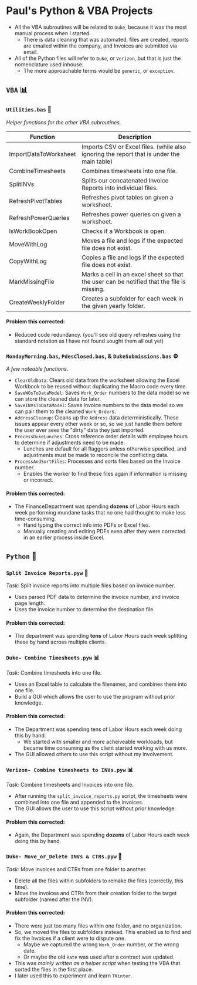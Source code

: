 # Paul's Python & VBA Projects

- All the VBA subroutines will be related to `Duke`, because it was the most manual process when I started.
    - There is data cleaning that was automated, files are created, reports are emailed within the company, and Invoices are submitted via email.
- All of the Python files will refer to `Duke`, or `Verizon`, but that is just the nomenclature used inhouse.
    - The more approachable terms would be `generic`, or `exception`.

## `VBA` 📊

### `Utilities.bas` 🔧

*Helper functions for the other VBA subroutines.*

| Function             | Description                                                                                |
|----------------------|--------------------------------------------------------------------------------------------|
| ImportDataToWorksheet| Imports CSV or Excel files. (while also ignoring the report that is under the main table)  |
| CombineTimesheets    | Combines timesheets into one file.                                                         |
| SplitINVs            | Splits our concatenated Invoice Reports into individual files.                            |
| RefreshPivotTables   | Refreshes pivot tables on given a worksheet.                                               |
| RefreshPowerQueries  | Refreshes power queries on given a worksheet.                                              |
| IsWorkBookOpen       | Checks if a Workbook is open.                                                             |
| MoveWithLog          | Moves a file and logs if the expected file does not exist.                                 |
| CopyWithLog          | Copies a file and logs if the expected file does not exist.                                |
| MarkMissingFile      | Marks a cell in an excel sheet so that the user can be notified that the file is missing. |
| CreateWeeklyFolder   | Creates a subfolder for each week in the given yearly folder.                              |

#### Problem this corrected:
- Reduced code redundancy. (you'll see old query refreshes using the standard notation as I have not found sought them all out yet)

### `MondayMorning.bas`, `PdesClosed.bas`, & `DukeSubmissions.bas` ⚙️

*A few noteable functions.*

- `ClearOldData`: Clears old data from the worksheet allowing the Excel Workbook to be reused without duplicating the Macro code every time.
- `SaveWOsToDataModel`: Saves `Work_Order` numbers to the data model so we can store the cleaned data for later.
- `SaveINVsToDataModel`: Saves Invoice numbers to the data model so we can pair them to the cleaned `Work_Order`s.
- `AddressCleanup`: Cleans up the `Address` data deterministically. These issues appear every other week or so, so we just handle them before the user ever sees the "dirty" data they just imported.
- `ProcessDukeLunches`: Cross reference order details with employee hours to determine if adjustments need to be made.
    - Lunches are default for all flaggers unless otherwise specified, and adjustments must be made to reconcile the conflicting data.
- `ProcessAndSortFiles`: Processes and sorts files based on the Invoice number.
    - Enables the worker to find these files again if information is missing or incorrect.

#### Problem this corrected:

- The FinanceDepartment was spending **dozens** of Labor Hours each week performing mundane tasks that no one had thought to make less time-consuming.
    - Hand typing the correct info into PDFs or Excel files.
    - Manually creating and editing PDFs even after they were corrected in an earlier process inside Excel.

## `Python` 🐍

### `Split Invoice Reports.pyw` 📄

*Task:* Split invoice reports into multiple files based on invoice number.

- Uses parsed PDF data to determine the invoice number, and invoice page length.
- Uses the invoice number to determine the destination file.

#### Problem this corrected:

- The department was spending **tens** of Labor Hours each week splitting these by hand across multiple clients.

### `Duke- Combine Timesheets.pyw` 📊

*Task:* Combine timesheets into one file.

- Uses an Excel table to calculate the filenames, and combines them into one file.
- Build a GUI which allows the user to use the program without prior knowledge.

#### Problem this corrected:

- The Department was spending tens of Labor Hours each week doing this by hand.
    - We started with smaller and more acheiveable workloads, but became time consuming as the client started working with us more.
- The GUI allowed others to use this script without my involvement.

### `Verizon- Combine timesheets to INVs.pyw` 📊

*Task:* Combine timesheets and Invoices into one file.

- After running the `split_invoice_reports.py` script, the timesheets were combined into one file and appended to the invoices.
- The GUI allows the user to use this script without prior knowledge.

#### Problem this corrected:

- Again, the Department was spending **dozens** of Labor Hours each week doing this by hand.

### `Duke- Move_or_Delete INVs & CTRs.pyw` 📁

*Task:* Move invoices and CTRs from one folder to another.

- Delete all the files within subfolders to remake the files (correctly, this time).
- Move the invoices and CTRs from their creation folder to the target subfolder (named after the INV).

#### Problem this corrected:

- There were just too many files within one folder, and no organization.
- So, we moved the files to subfolders instead. This enabled us to find and fix the Invoices if a client were to dispute one.
    - Maybe we captured the wrong `Work_Order` number, or the wrong date.
    - Or maybe the old `Rate` was used after a contract was updated.
- This was *mainly written as a helper script* when testing the VBA that sorted the files in the first place.
- I later used this to experiment and learn `TKinter`.